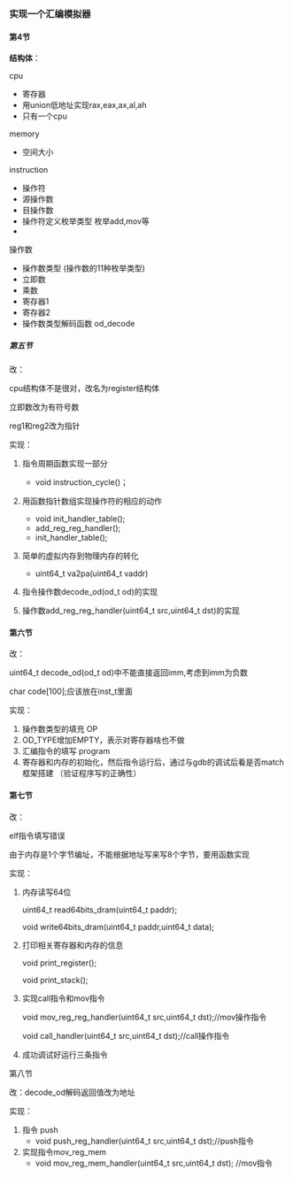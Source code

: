 ### 实现一个汇编模拟器

#### **第4节**

**结构体**：

cpu 

- 寄存器
- 用union低地址实现rax,eax,ax,al,ah
- 只有一个cpu

memory

- 空间大小

instruction

- 操作符
- 源操作数
- 目操作数
- 操作符定义枚举类型 枚举add,mov等
- 

操作数

- 操作数类型 (操作数的11种枚举类型)
- 立即数
- 乘数
- 寄存器1
- 寄存器2
- 操作数类型解码函数 od_decode

##### **第五节**

改：

cpu结构体不是很对，改名为register结构体

立即数改为有符号数

reg1和reg2改为指针

实现：

1. 指令周期函数实现一部分
   - void instruction_cycle()；

2. 用函数指针数组实现操作符的相应的动作
   - void init_handler_table();
   - add_reg_reg_handler();
   - init_handler_table();

3. 简单的虚拟内存到物理内存的转化
   - uint64_t va2pa(uint64_t vaddr)
4. 指令操作数decode_od(od_t od)的实现
5. 操作数add_reg_reg_handler(uint64_t src,uint64_t dst)的实现

#### 第六节

改：

uint64_t decode_od(od_t od)中不能直接返回imm,考虑到imm为负数

char code[100];应该放在inst_t里面

实现：

1. 操作数类型的填充 OP
2. OD_TYPE增加EMPTY，表示对寄存器啥也不做
3. 汇编指令的填写 program
4. 寄存器和内存的初始化，然后指令运行后，通过与gdb的调试后看是否match框架搭建 （验证程序写的正确性）

#### 第七节

改：

elf指令填写错误

由于内存是1个字节编址，不能根据地址写来写8个字节，要用函数实现

实现：

1. 内存读写64位

   uint64_t read64bits_dram(uint64_t paddr);

   void write64bits_dram(uint64_t paddr,uint64_t data);

2. 打印相关寄存器和内存的信息

   void print_register();

   void print_stack();

3. 实现call指令和mov指令

   void mov_reg_reg_handler(uint64_t src,uint64_t dst);//mov操作指令

   void call_handler(uint64_t src,uint64_t dst);//call操作指令

4. 成功调试好运行三条指令

第八节

改：decode_od解码返回值改为地址

实现：

1. 指令 push
   - void push_reg_handler(uint64_t src,uint64_t dst);//push指令
2. 实现指令mov_reg_mem
   - void mov_reg_mem_handler(uint64_t src,uint64_t dst); //mov指令
